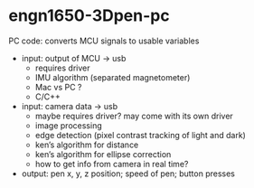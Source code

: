# engn1650-3Dpen-pc

PC code: converts MCU signals to usable variables
* input: output of MCU → usb
  * requires driver
  * IMU algorithm (separated magnetometer)
  * Mac vs PC ? 
  * C/C++
* input: camera data → usb
  * maybe requires driver? may come with its own driver
  * image processing
  * edge detection (pixel contrast tracking of light and dark)
  * ken’s algorithm for distance
  * ken’s algorithm for ellipse correction
  * how to get info from camera in real time?
* output: pen x, y, z position; speed of pen; button presses
